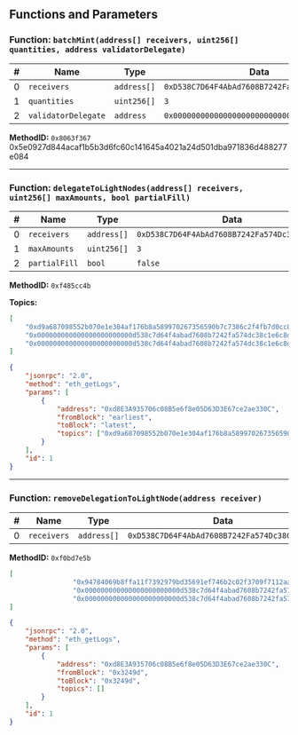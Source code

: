 ## Functions and Parameters

### Function: `batchMint(address[] receivers, uint256[] quantities, address validatorDelegate)`
| #   | Name              | Type        | Data                                               |
| --- | ----------------- | ----------- | -------------------------------------------------- |
| 0   | `receivers`       | `address[]` | `0xD538C7D64F4AbAd7608B7242Fa574Dc38C1e6c8d`       |
| 1   | `quantities`      | `uint256[]` | `3`                                                |
| 2   | `validatorDelegate` | `address`   | `0x0000000000000000000000000000000000008001`       |

**MethodID:** `0x8063f367`
0x5e0927d844acaf1b5b3d6fc60c141645a4021a24d501dba971836d488277e084

---

### Function: `delegateToLightNodes(address[] receivers, uint256[] maxAmounts, bool partialFill)`
| #   | Name              | Type        | Data                                               |
| --- | ----------------- | ----------- | -------------------------------------------------- |
| 0   | `receivers`       | `address[]` | `0xD538C7D64F4AbAd7608B7242Fa574Dc38C1e6c8d`       |
| 1   | `maxAmounts`      | `uint256[]` | `3`                                                |
| 2   | `partialFill`     | `bool`      | `false`                                            |

**MethodID:** `0xf485cc4b`

**Topics:**
```json
[
    "0xd9a687098552b070e1e304af176b8a589970267356590b7c7386c2f4fb7d0cc8",
    "0x000000000000000000000000d538c7d64f4abad7608b7242fa574dc38c1e6c8d",
    "0x000000000000000000000000d538c7d64f4abad7608b7242fa574dc38c1e6c8d"
]

{
    "jsonrpc": "2.0",
    "method": "eth_getLogs",
    "params": [
        {
            "address": "0xd8E3A935706c08B5e6f8e05D63D3E67ce2ae330C",
            "fromBlock": "earliest",
            "toBlock": "latest",
            "topics": ["0xd9a687098552b070e1e304af176b8a589970267356590b7c7386c2f4fb7d0cc8", "0x000000000000000000000000d538c7d64f4abad7608b7242fa574dc38c1e6c8d"] // если известно, добавьте фильтр по событиям
        }
    ],
    "id": 1
}
```

---

### Function: `removeDelegationToLightNode(address receiver)`
| #   | Name              | Type        | Data                                               |
| --- | ----------------- | ----------- | -------------------------------------------------- |
| 0   | `receivers`       | `address[]` | `0xD538C7D64F4AbAd7608B7242Fa574Dc38C1e6c8d`       |


**MethodID:** `0xf0bd7e5b`
```json
[
                "0x94784069b8ffa11f7392979bd35691ef746b2c02f3709f7112aae7e2b2f41f23",
                "0x000000000000000000000000d538c7d64f4abad7608b7242fa574dc38c1e6c8d",
                "0x000000000000000000000000d538c7d64f4abad7608b7242fa574dc38c1e6c8d"
]

{
    "jsonrpc": "2.0",
    "method": "eth_getLogs",
    "params": [
        {
            "address": "0xd8E3A935706c08B5e6f8e05D63D3E67ce2ae330C",
            "fromBlock": "0x3249d",
            "toBlock": "0x3249d",
            "topics": []
        }
    ],
    "id": 1
}
```
